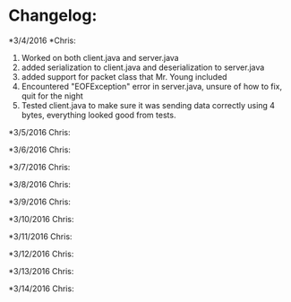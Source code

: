 Changelog:
=========

*3/4/2016
*Chris:
1. Worked on both client.java and server.java
2. added serialization to client.java and deserialization to server.java
3. added support for packet class that Mr. Young included
4. Encountered "EOFException" error in server.java, unsure of how to fix, quit for the night
5. Tested client.java to make sure it was sending data correctly using 4 bytes, everything looked good from tests.

*3/5/2016
Chris:

*3/6/2016
Chris:

*3/7/2016
Chris:

*3/8/2016
Chris:

*3/9/2016
Chris:

*3/10/2016
Chris:

*3/11/2016
Chris:

*3/12/2016
Chris:

*3/13/2016
Chris:

*3/14/2016
Chris:
